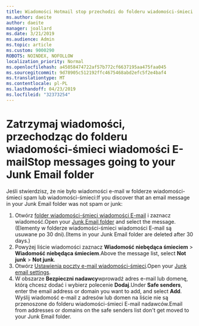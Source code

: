 ```yaml
---
title: Wiadomości Hotmail stop przechodzi do folderu wiadomości-śmieci
ms.author: daeite
author: daeite
manager: joallard
ms.date: 3/21/2019
ms.audience: Admin
ms.topic: article
ms.custom: 9000290
ROBOTS: NOINDEX, NOFOLLOW
localization_priority: Normal
ms.openlocfilehash: a45058474722af57b772cf6637195aa475faa045
ms.sourcegitcommit: 9d78905c512192ffc4675468abd2efc5f2e4baf4
ms.translationtype: MT
ms.contentlocale: pl-PL
ms.lasthandoff: 04/23/2019
ms.locfileid: "32373254"
---
```

# <a name="stop-messages-going-to-your-junk-email-folder"></a><span data-ttu-id="3ff6f-102">Zatrzymaj wiadomości, przechodząc do folderu wiadomości-śmieci wiadomości E-mail</span><span class="sxs-lookup"><span data-stu-id="3ff6f-102">Stop messages going to your Junk Email folder</span></span>

<span data-ttu-id="3ff6f-103">Jeśli stwierdzisz, że nie było wiadomości e-mail w folderze wiadomości-śmieci spam lub wiadomości-śmieci:</span><span class="sxs-lookup"><span data-stu-id="3ff6f-103">If you discover that an email message in your Junk Email folder was not spam or junk:</span></span>

1. <span data-ttu-id="3ff6f-104">Otwórz [folder wiadomości-śmieci wiadomości E-mail](https://outlook.live.com/mail/junkemail) i zaznacz wiadomość.</span><span class="sxs-lookup"><span data-stu-id="3ff6f-104">Open your [Junk Email folder](https://outlook.live.com/mail/junkemail) and select the message.</span></span> <span data-ttu-id="3ff6f-105">(Elementy w folderze wiadomości-śmieci wiadomości E-mail są usuwane po 30 dni).</span><span class="sxs-lookup"><span data-stu-id="3ff6f-105">(Items in your Junk Email folder are deleted after 30 days.)</span></span>
1. <span data-ttu-id="3ff6f-106">Powyżej liście wiadomości zaznacz **Wiadomość niebędąca śmieciem** > **Wiadomość niebędąca śmieciem**.</span><span class="sxs-lookup"><span data-stu-id="3ff6f-106">Above the message list, select **Not junk** > **Not junk**.</span></span>
1. <span data-ttu-id="3ff6f-107">Otwórz [Ustawienia poczty e-mail wiadomości-śmieci](https://go.microsoft.com/fwlink/?linkid=2035804).</span><span class="sxs-lookup"><span data-stu-id="3ff6f-107">Open your [Junk email settings](https://go.microsoft.com/fwlink/?linkid=2035804).</span></span>
1. <span data-ttu-id="3ff6f-108">W obszarze **Bezpieczni nadawcy**wprowadź adres e-mail lub domenę, którą chcesz dodać i wybierz polecenie **Dodaj**.</span><span class="sxs-lookup"><span data-stu-id="3ff6f-108">Under **Safe senders**, enter the email address or domain you want to add, and select **Add**.</span></span> <span data-ttu-id="3ff6f-109">Wyślij wiadomość e-mail z adresów lub domen na liście nie są przenoszone do folderu wiadomości-śmieci E-mail nadawców.</span><span class="sxs-lookup"><span data-stu-id="3ff6f-109">Email from addresses or domains on the safe senders list don't get moved to your Junk Email folder.</span></span>